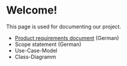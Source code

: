 # Welcome!
This page is used for documenting our project.

* [Product requirements document](/pages/product-requirements.md) (German)
* Scope statement (German)
* Use-Case-Model
* Class-Diagramm